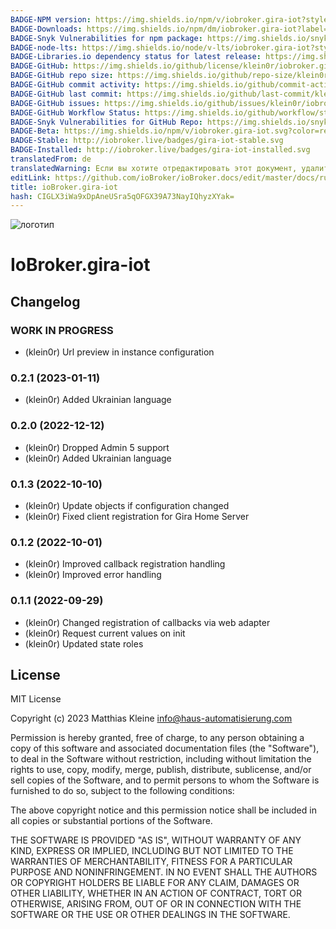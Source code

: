 ```yaml
---
BADGE-NPM version: https://img.shields.io/npm/v/iobroker.gira-iot?style=flat-square
BADGE-Downloads: https://img.shields.io/npm/dm/iobroker.gira-iot?label=npm%20downloads&style=flat-square
BADGE-Snyk Vulnerabilities for npm package: https://img.shields.io/snyk/vulnerabilities/npm/iobroker.gira-iot?label=npm%20vulnerabilities&style=flat-square
BADGE-node-lts: https://img.shields.io/node/v-lts/iobroker.gira-iot?style=flat-square
BADGE-Libraries.io dependency status for latest release: https://img.shields.io/librariesio/release/npm/iobroker.gira-iot?label=npm%20dependencies&style=flat-square
BADGE-GitHub: https://img.shields.io/github/license/klein0r/iobroker.gira-iot?style=flat-square
BADGE-GitHub repo size: https://img.shields.io/github/repo-size/klein0r/iobroker.gira-iot?logo=github&style=flat-square
BADGE-GitHub commit activity: https://img.shields.io/github/commit-activity/m/klein0r/iobroker.gira-iot?logo=github&style=flat-square
BADGE-GitHub last commit: https://img.shields.io/github/last-commit/klein0r/iobroker.gira-iot?logo=github&style=flat-square
BADGE-GitHub issues: https://img.shields.io/github/issues/klein0r/iobroker.gira-iot?logo=github&style=flat-square
BADGE-GitHub Workflow Status: https://img.shields.io/github/workflow/status/klein0r/iobroker.gira-iot/Test%20and%20Release?label=Test%20and%20Release&logo=github&style=flat-square
BADGE-Snyk Vulnerabilities for GitHub Repo: https://img.shields.io/snyk/vulnerabilities/github/klein0r/iobroker.gira-iot?label=repo%20vulnerabilities&logo=github&style=flat-square
BADGE-Beta: https://img.shields.io/npm/v/iobroker.gira-iot.svg?color=red&label=beta
BADGE-Stable: http://iobroker.live/badges/gira-iot-stable.svg
BADGE-Installed: http://iobroker.live/badges/gira-iot-installed.svg
translatedFrom: de
translatedWarning: Если вы хотите отредактировать этот документ, удалите поле «translationFrom», в противном случае этот документ будет снова автоматически переведен
editLink: https://github.com/ioBroker/ioBroker.docs/edit/master/docs/ru/adapterref/iobroker.gira-iot/README.md
title: ioBroker.gira-iot
hash: CIGLX3iWa9xDpAneUSra5qOFGX39A73NayIQhyzXYak=
---
```

![логотип](../../../de/admin/gira-iot.png)

# IoBroker.gira-iot

## Changelog
<!--
    Placeholder for the next version (at the beginning of the line):
    ### **WORK IN PROGRESS**
-->
### **WORK IN PROGRESS**

* (klein0r) Url preview in instance configuration

### 0.2.1 (2023-01-11)

* (klein0r) Added Ukrainian language

### 0.2.0 (2022-12-12)

* (klein0r) Dropped Admin 5 support
* (klein0r) Added Ukrainian language

### 0.1.3 (2022-10-10)

* (klein0r) Update objects if configuration changed
* (klein0r) Fixed client registration for Gira Home Server

### 0.1.2 (2022-10-01)

* (klein0r) Improved callback registration handling
* (klein0r) Improved error handling

### 0.1.1 (2022-09-29)

* (klein0r) Changed registration of callbacks via web adapter
* (klein0r) Request current values on init
* (klein0r) Updated state roles

## License

MIT License

Copyright (c) 2023 Matthias Kleine <info@haus-automatisierung.com>

Permission is hereby granted, free of charge, to any person obtaining a copy
of this software and associated documentation files (the "Software"), to deal
in the Software without restriction, including without limitation the rights
to use, copy, modify, merge, publish, distribute, sublicense, and/or sell
copies of the Software, and to permit persons to whom the Software is
furnished to do so, subject to the following conditions:

The above copyright notice and this permission notice shall be included in all
copies or substantial portions of the Software.

THE SOFTWARE IS PROVIDED "AS IS", WITHOUT WARRANTY OF ANY KIND, EXPRESS OR
IMPLIED, INCLUDING BUT NOT LIMITED TO THE WARRANTIES OF MERCHANTABILITY,
FITNESS FOR A PARTICULAR PURPOSE AND NONINFRINGEMENT. IN NO EVENT SHALL THE
AUTHORS OR COPYRIGHT HOLDERS BE LIABLE FOR ANY CLAIM, DAMAGES OR OTHER
LIABILITY, WHETHER IN AN ACTION OF CONTRACT, TORT OR OTHERWISE, ARISING FROM,
OUT OF OR IN CONNECTION WITH THE SOFTWARE OR THE USE OR OTHER DEALINGS IN THE
SOFTWARE.